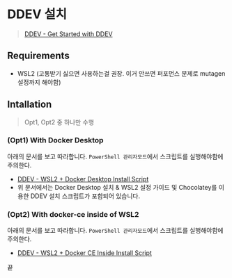 # DDEV 설치

> [DDEV - Get Started with DDEV](https://ddev.readthedocs.io/en/stable/#system-requirements-windows-wsl2)

## Requirements

- WSL2 (고통받기 싫으면 사용하는걸 권장. 이거 안쓰면 퍼포먼스 문제로 mutagen 설정까지 해야함)

## Intallation

> Opt1, Opt2 중 하나만 수행

### (Opt1) With Docker Desktop

아래의 문서를 보고 따라합니다. `PowerShell 관리자모드`에서 스크립트를 실행해야함에 주의한다.

- [DDEV - WSL2 + Docker Desktop Install Script](https://ddev.readthedocs.io/en/stable/users/install/ddev-installation/#wsl2-docker-desktop-install-script)
- 위 문서에서는 Docker Desktop 설치 & WSL2 설정 가이드 및 Chocolatey를 이용한 DDEV 설치 스크립트가 포함되어 있습니다.

### (Opt2) With docker-ce inside of WSL2

아래의 문서를 보고 따라합니다. `PowerShell 관리자모드`에서 스크립트를 실행해야함에 주의한다.

- [DDEV - WSL2 + Docker CE Inside Install Script](https://ddev.readthedocs.io/en/stable/users/install/ddev-installation/#wsl2-docker-ce-inside-install-script)

끝

